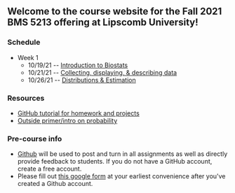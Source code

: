 ## Welcome to the course website for the Fall 2021 BMS 5213 offering at Lipscomb University!


### Schedule

* Week 1
  * 10/19/21 -- [Introduction to Biostats](lectures/week1_pt1.html)
  * 10/21/21 -- [Collecting, displaying, & describing data](lectures/week1_pt2.html)
  * 10/26/21 -- [Distributions & Estimation](lectures/week2_pt1.html)

### Resources
* [GitHub tutorial for homework and projects](resourcedev/tutorials/github.html)
* [Outside primer/intro on probability](https://www0.gsb.columbia.edu/faculty/pglasserman/B6014/probability.pdf)


### Pre-course info
* [Github](https://github.com) will be used to post and turn in all assignments as well as directly provide feedback to students. If you do not have a GitHub account, create a free account.
* Please fill out [this google form](https://forms.gle/AhbUtMGoiyJCHeui6) at your earliest convenience after you've created a Github account.
